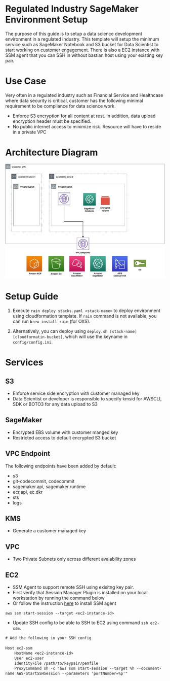 # Regulated Industry SageMaker Environment Setup

The purpose of this guide is to setup a data science development environment in a regulated industry. This template will setup the minimum service such as SageMaker Notebook and S3 bucket for Data Scientist to start working on customer engagement. There is also a EC2 instance with SSM agent that you can SSH in without bastian host using your existing key pair.

# Use Case

Very often in a regulated industry such as Financial Service and Healthcase where data security is critical, customer has the following minimal requirement to be compliance for data science work.

- Enforce S3 encryption for all content at rest. In addition, data upload encryption header must be specified.
- No public internet access to minimize risk. Resource will have to reside in a private VPC

# Architecture Diagram

![Architecture](images/architecture.jpg)

# Setup Guide

1) Execute `rain deploy stacks.yaml <stack-name>` to deploy environment using cloudformation template. If `rain` command is not available, you can run `brew install rain` (for OXS).

2) Alternatively, you can deploy using `deploy.sh [stack-name] [cloudformatin-bucket]`, which will use the keyname in `config/config.ini`.

# Services

## S3

- Enforce service side encryption with customer managed key
- Data Scientist or developer is responsible to specify kmsid for AWSCLI, SDK or BOTO3 for any data upload to S3

## SageMaker

- Encrypted EBS volume with customer manged key
- Restricted access to default encrypted S3 bucket

## VPC Endpoint

The following endpoints have been added by default:

- s3
- git-codecommit, codecommit
- sagemaker.api, sagemaker.runtime
- ecr.api, ec.dkr
- sts
- logs

## KMS

- Generate a customer managed key

## VPC

- Two Private Subnets only across different avaiability zones

## EC2

- SSM Agent to support remote SSH using exisitng key pair.
- First verify that Session Manager Plugin is installed on your local workstation by running the command below
- Or follow the instruction [here](https://docs.aws.amazon.com/systems-manager/latest/userguide/session-manager-working-with-install-plugin.html#install-plugin-verify) to install SSM agent

```
aws ssm start-session --target <ec2-instance-id>
```

- Update SSH config to be able to SSH to EC2 using command `ssh ec2-ssm`.

```
# Add the following in your SSH config

Host ec2-ssm
    HostName <ec2-instance-id>
    User ec2-user
    IdentityFile /path/to/keypair/pemfile
    ProxyCommand sh -c "aws ssm start-session --target %h --document-name AWS-StartSSHSession --parameters 'portNumber=%p'"

```
